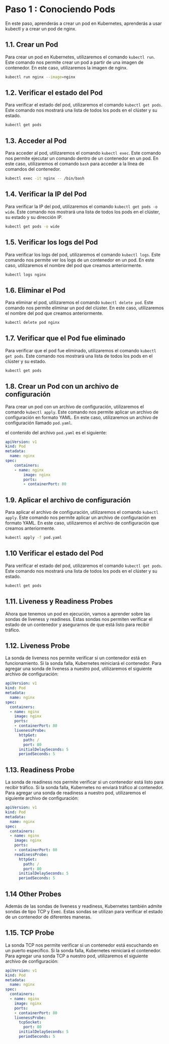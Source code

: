 # Paso 1 : Conociendo Pods
En este paso, aprenderás a crear un pod en Kubernetes, aprenderás a usar kubectl y a crear un pod de nginx.

## 1.1. Crear un Pod
Para crear un pod en Kubernetes, utilizaremos el comando `kubectl run`. Este comando nos permite crear un pod a partir de una imagen de contenedor. En este caso, utilizaremos la imagen de nginx.

```bash
kubectl run nginx --image=nginx
```

## 1.2. Verificar el estado del Pod
Para verificar el estado del pod, utilizaremos el comando `kubectl get pods`. Este comando nos mostrará una lista de todos los pods en el clúster y su estado.

```bash
kubectl get pods
```
## 1.3. Acceder al Pod  
Para acceder al pod, utilizaremos el comando `kubectl exec`. Este comando nos permite ejecutar un comando dentro de un contenedor en un pod. En este caso, utilizaremos el comando `bash` para acceder a la línea de comandos del contenedor.

```bash
kubectl exec -it nginx -- /bin/bash
```
## 1.4. Verificar la IP del Pod
Para verificar la IP del pod, utilizaremos el comando `kubectl get pods -o wide`. Este comando nos mostrará una lista de todos los pods en el clúster, su estado y su dirección IP.

```bash
kubectl get pods -o wide
```
## 1.5. Verificar los logs del Pod
Para verificar los logs del pod, utilizaremos el comando `kubectl logs`. Este comando nos permite ver los logs de un contenedor en un pod. En este caso, utilizaremos el nombre del pod que creamos anteriormente.

```bash
kubectl logs nginx
```
## 1.6. Eliminar el Pod
Para eliminar el pod, utilizaremos el comando `kubectl delete pod`. Este comando nos permite eliminar un pod del clúster. En este caso, utilizaremos el nombre del pod que creamos anteriormente.

```bash
kubectl delete pod nginx
```
## 1.7. Verificar que el Pod fue eliminado
Para verificar que el pod fue eliminado, utilizaremos el comando `kubectl get pods`. Este comando nos mostrará una lista de todos los pods en el clúster y su estado.

```bash
kubectl get pods
```
## 1.8. Crear un Pod con un archivo de configuración
Para crear un pod con un archivo de configuración, utilizaremos el comando `kubectl apply`. Este comando nos permite aplicar un archivo de configuración en formato YAML. En este caso, utilizaremos un archivo de configuración llamado `pod.yaml`.

el contenido del archivo `pod.yaml` es el siguiente:

```yaml
apiVersion: v1
kind: Pod
metadata:
  name: nginx
spec:
    containers:
    - name: nginx
        image: nginx
        ports:
        - containerPort: 80
```


## 1.9. Aplicar el archivo de configuración
Para aplicar el archivo de configuración, utilizaremos el comando `kubectl apply`. Este comando nos permite aplicar un archivo de configuración en formato YAML. En este caso, utilizaremos el archivo de configuración que creamos anteriormente.


```bash
kubectl apply -f pod.yaml
```

## 1.10 Verificar el estado del Pod
Para verificar el estado del pod, utilizaremos el comando `kubectl get pods`. Este comando nos mostrará una lista de todos los pods en el clúster y su estado.

```bash
kubectl get pods
```
## 1.11. Liveness y Readiness Probes 
Ahora que tenemos un pod en ejecución, vamos a aprender sobre las sondas de liveness y readiness. Estas sondas nos permiten verificar el estado de un contenedor y asegurarnos de que está listo para recibir tráfico.
## 1.12. Liveness Probe
La sonda de liveness nos permite verificar si un contenedor está en funcionamiento. Si la sonda falla, Kubernetes reiniciará el contenedor. Para agregar una sonda de liveness a nuestro pod, utilizaremos el siguiente archivo de configuración:

```yaml
apiVersion: v1
kind: Pod
metadata:
  name: nginx
spec:
  containers:
  - name: nginx
    image: nginx
    ports:
    - containerPort: 80
    livenessProbe:
      httpGet:
        path: /
        port: 80
      initialDelaySeconds: 5
      periodSeconds: 5
```
## 1.13. Readiness Probe
La sonda de readiness nos permite verificar si un contenedor está listo para recibir tráfico. Si la sonda falla, Kubernetes no enviará tráfico al contenedor. Para agregar una sonda de readiness a nuestro pod, utilizaremos el siguiente archivo de configuración:

```yaml
apiVersion: v1
kind: Pod
metadata:
  name: nginx
spec:
  containers:
  - name: nginx
    image: nginx
    ports:
    - containerPort: 80
    readinessProbe:
      httpGet:
        path: /
        port: 80
      initialDelaySeconds: 5
      periodSeconds: 5
```
## 1.14 Other Probes 
Además de las sondas de liveness y readiness, Kubernetes también admite sondas de tipo TCP y Exec. Estas sondas se utilizan para verificar el estado de un contenedor de diferentes maneras.
## 1.15. TCP Probe
La sonda TCP nos permite verificar si un contenedor está escuchando en un puerto específico. Si la sonda falla, Kubernetes reiniciará el contenedor. Para agregar una sonda TCP a nuestro pod, utilizaremos el siguiente archivo de configuración:

```yaml
apiVersion: v1
kind: Pod
metadata:
  name: nginx
spec:
  containers:
  - name: nginx
    image: nginx
    ports:
    - containerPort: 80
    livenessProbe:
      tcpSocket:
        port: 80
      initialDelaySeconds: 5
      periodSeconds: 5
```
